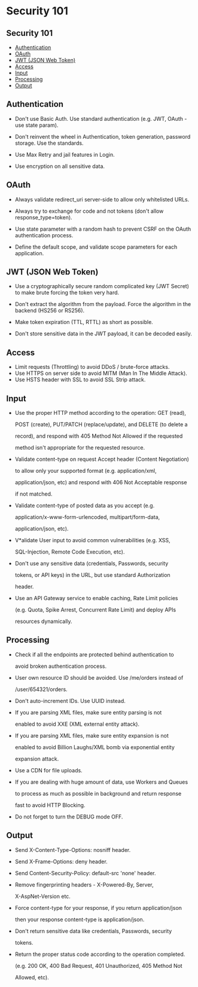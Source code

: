 # Security 101

## Security 101

* [Authentication](security101.md#authentication)
* [OAuth](security101.md#oauth)
* [JWT \(JSON Web Token\)](security101.md#jwt-json-web-token)
* [Access](security101.md#access)
* [Input](security101.md#input)
* [Processing](security101.md#processing)
* [Output](security101.md#output)

## Authentication

* Don't use Basic Auth. Use standard authentication \(e.g. JWT, OAuth - use state param\).

* Don't reinvent the wheel in Authentication, token generation, password storage. Use the standards.

* Use Max Retry and jail features in Login.

* Use encryption on all sensitive data.

## OAuth

* Always validate redirect\_uri server-side to allow only whitelisted URLs.

* Always try to exchange for code and not tokens \(don't allow response\_type=token\).

* Use state parameter with a random hash to prevent CSRF on the OAuth authentication process.

* Define the default scope, and validate scope parameters for each application.

## JWT \(JSON Web Token\)

* Use a cryptographically secure random complicated key \(JWT Secret\) to make brute forcing the token very hard.

* Don't extract the algorithm from the payload. Force the algorithm in the backend \(HS256 or RS256\).

* Make token expiration \(TTL, RTTL\) as short as possible.

* Don't store sensitive data in the JWT payload, it can be decoded easily.

## Access

* Limit requests \(Throttling\) to avoid DDoS / brute-force attacks.
* Use HTTPS on server side to avoid MITM \(Man In The Middle Attack\).
* Use HSTS header with SSL to avoid SSL Strip attack.

## Input

* Use the proper HTTP method according to the operation: GET \(read\),

  POST \(create\), PUT/PATCH \(replace/update\), and DELETE \(to delete a

  record\), and respond with 405 Method Not Allowed if the requested

  method isn't appropriate for the requested resource.

* Validate content-type on request Accept header \(Content Negotiation\)

  to allow only your supported format \(e.g. application/xml,

  application/json, etc\) and respond with 406 Not Acceptable response

  if not matched.

* Validate content-type of posted data as you accept \(e.g.

  application/x-www-form-urlencoded, multipart/form-data,

  application/json, etc\).

* V\*alidate User input to avoid common vulnerabilities \(e.g. XSS,

  SQL-Injection, Remote Code Execution, etc\).

* Don't use any sensitive data \(credentials, Passwords, security

  tokens, or API keys\) in the URL, but use standard Authorization

  header.

* Use an API Gateway service to enable caching, Rate Limit policies

  \(e.g. Quota, Spike Arrest, Concurrent Rate Limit\) and deploy APIs

  resources dynamically.

## Processing

* Check if all the endpoints are protected behind authentication to

  avoid broken authentication process.

* User own resource ID should be avoided. Use /me/orders instead of

  /user/654321/orders.

* Don't auto-increment IDs. Use UUID instead.
* If you are parsing XML files, make sure entity parsing is not

  enabled to avoid XXE \(XML external entity attack\).

* If you are parsing XML files, make sure entity expansion is not

  enabled to avoid Billion Laughs/XML bomb via exponential entity

  expansion attack.

* Use a CDN for file uploads.
* If you are dealing with huge amount of data, use Workers and Queues

  to process as much as possible in background and return response

  fast to avoid HTTP Blocking.

* Do not forget to turn the DEBUG mode OFF.

## Output

* Send X-Content-Type-Options: nosniff header.
* Send X-Frame-Options: deny header.
* Send Content-Security-Policy: default-src 'none' header.
* Remove fingerprinting headers - X-Powered-By, Server,

  X-AspNet-Version etc.

* Force content-type for your response, if you return application/json

  then your response content-type is application/json.

* Don't return sensitive data like credentials, Passwords, security

  tokens.

* Return the proper status code according to the operation completed.

  \(e.g. 200 OK, 400 Bad Request, 401 Unauthorized, 405 Method Not

  Allowed, etc\).

